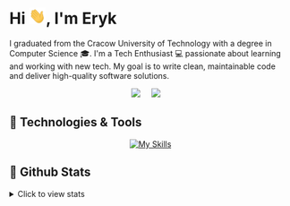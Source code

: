 # Hi <img src="https://raw.githubusercontent.com/ErykMtc/ErykMtc/refs/heads/main/Hi.gif" width="30">, I'm Eryk


I graduated from the Cracow University of Technology with a degree in Computer Science 🎓. I'm a Tech Enthusiast 💻 passionate about learning and working with new tech. My goal is to write clean, maintainable code and deliver high-quality software solutions.

<p align="center">
  <a href="mailto:erykmytych@gmail.com"><img src="https://img.shields.io/badge/gmail-%23D14836.svg?&style=for-the-badge&logo=gmail&logoColor=white" /></a>&nbsp;&nbsp;&nbsp;&nbsp;
  <a href="https://linkedin.com/in/eryk-mytych-75479b334"><img src="https://img.shields.io/badge/linkedin-%230077B5.svg?&style=for-the-badge&logo=linkedin&logoColor=white" /></a>&nbsp;&nbsp;&nbsp;&nbsp;
</p>

## 🔧 Technologies & Tools

<div align="center">

[![My Skills](https://skillicons.dev/icons?i=js,html,css,react,java,spring,postgres,linux)](https://skillicons.dev)

</div>

## 🌟 Github Stats

<details>
  <summary>Click to view stats</summary>
  
  <br>

  <div align="center">

  ![Top Langs](https://github-readme-stats.vercel.app/api/top-langs/?username=ErykMtc&title_color=ffffff&text_color=c9cacc&icon_color=2bbc8a&bg_color=1d1f21&langs_count=4)

  </div>
</details>
